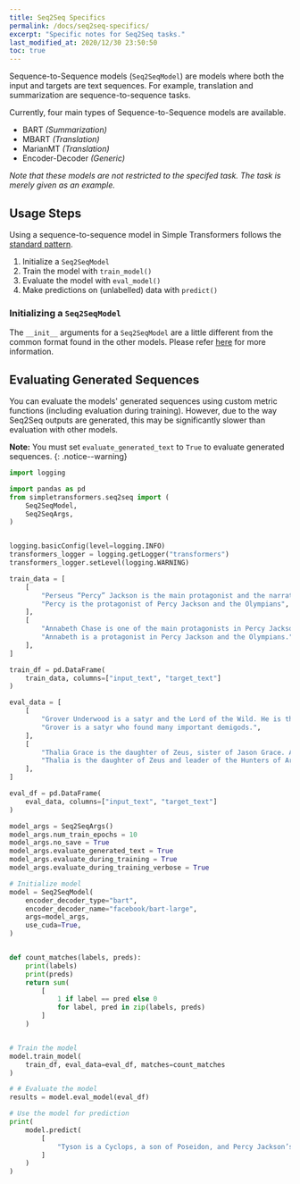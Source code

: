 ```yaml
---
title: Seq2Seq Specifics
permalink: /docs/seq2seq-specifics/
excerpt: "Specific notes for Seq2Seq tasks."
last_modified_at: 2020/12/30 23:50:50
toc: true
---
```


Sequence-to-Sequence models (`Seq2SeqModel`) are models where both the input and targets are text sequences. For example, translation and summarization are sequence-to-sequence tasks.

Currently, four main types of Sequence-to-Sequence models are available.

- BART *(Summarization)*
- MBART *(Translation)*
- MarianMT *(Translation)*
- Encoder-Decoder *(Generic)*

*Note that these models are not restricted to the specifed task. The task is merely given as an example.*


## Usage Steps

Using a sequence-to-sequence model in Simple Transformers follows the [standard pattern](/docs/usage/#task-specific-models).

1. Initialize a `Seq2SeqModel`
2. Train the model with `train_model()`
3. Evaluate the model with `eval_model()`
4. Make predictions on (unlabelled) data with `predict()`


### Initializing a `Seq2SeqModel`

The `__init__` arguments for a `Seq2SeqModel` are a little different from the common format found in the other models. Please refer [here](/docs/seq2seq-model/#seq2seq-model) for more information.

## Evaluating Generated Sequences

You can evaluate the models' generated sequences using custom metric functions (including evaluation during training). However, due to the way Seq2Seq outputs are generated, this may be significantly slower than evaluation with other models.

**Note:** You must set `evaluate_generated_text` to `True` to evaluate generated sequences.
{: .notice--warning}

```python
import logging

import pandas as pd
from simpletransformers.seq2seq import (
    Seq2SeqModel,
    Seq2SeqArgs,
)


logging.basicConfig(level=logging.INFO)
transformers_logger = logging.getLogger("transformers")
transformers_logger.setLevel(logging.WARNING)

train_data = [
    [
        "Perseus “Percy” Jackson is the main protagonist and the narrator of the Percy Jackson and the Olympians series.",
        "Percy is the protagonist of Percy Jackson and the Olympians",
    ],
    [
        "Annabeth Chase is one of the main protagonists in Percy Jackson and the Olympians.",
        "Annabeth is a protagonist in Percy Jackson and the Olympians.",
    ],
]

train_df = pd.DataFrame(
    train_data, columns=["input_text", "target_text"]
)

eval_data = [
    [
        "Grover Underwood is a satyr and the Lord of the Wild. He is the satyr who found the demigods Thalia Grace, Nico and Bianca di Angelo, Percy Jackson, Annabeth Chase, and Luke Castellan.",
        "Grover is a satyr who found many important demigods.",
    ],
    [
        "Thalia Grace is the daughter of Zeus, sister of Jason Grace. After several years as a pine tree on Half-Blood Hill, she got a new job leading the Hunters of Artemis.",
        "Thalia is the daughter of Zeus and leader of the Hunters of Artemis.",
    ],
]

eval_df = pd.DataFrame(
    eval_data, columns=["input_text", "target_text"]
)

model_args = Seq2SeqArgs()
model_args.num_train_epochs = 10
model_args.no_save = True
model_args.evaluate_generated_text = True
model_args.evaluate_during_training = True
model_args.evaluate_during_training_verbose = True

# Initialize model
model = Seq2SeqModel(
    encoder_decoder_type="bart",
    encoder_decoder_name="facebook/bart-large",
    args=model_args,
    use_cuda=True,
)


def count_matches(labels, preds):
    print(labels)
    print(preds)
    return sum(
        [
            1 if label == pred else 0
            for label, pred in zip(labels, preds)
        ]
    )


# Train the model
model.train_model(
    train_df, eval_data=eval_df, matches=count_matches
)

# # Evaluate the model
results = model.eval_model(eval_df)

# Use the model for prediction
print(
    model.predict(
        [
            "Tyson is a Cyclops, a son of Poseidon, and Percy Jackson’s half brother. He is the current general of the Cyclopes army."
        ]
    )
)

```
